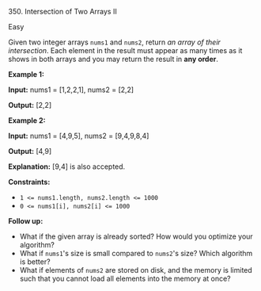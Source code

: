 ﻿350\. Intersection of Two Arrays II

Easy

Given two integer arrays `nums1` and `nums2`, return _an array of their intersection_. Each element in the result must appear as many times as it shows in both arrays and you may return the result in **any order**.

**Example 1:**

**Input:** nums1 = [1,2,2,1], nums2 = [2,2]

**Output:** [2,2]

**Example 2:**

**Input:** nums1 = [4,9,5], nums2 = [9,4,9,8,4]

**Output:** [4,9]

**Explanation:** [9,4] is also accepted.

**Constraints:**

*   `1 <= nums1.length, nums2.length <= 1000`
*   `0 <= nums1[i], nums2[i] <= 1000`

**Follow up:**

*   What if the given array is already sorted? How would you optimize your algorithm?
*   What if `nums1`'s size is small compared to `nums2`'s size? Which algorithm is better?
*   What if elements of `nums2` are stored on disk, and the memory is limited such that you cannot load all elements into the memory at once?
